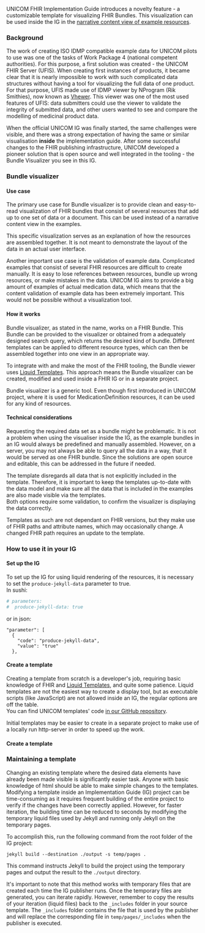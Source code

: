 UNICOM FHIR Implementation Guide introduces a novelty feature - a customizable template for visualizing FHIR Bundles. This visualization can be used inside the IG in the [narrative content view of example resources](https://hl7-eu.github.io/unicom-ig/Bundle-010-Clexane-60mg-06ml-EE-FullProduct.html#).

### Background
The work of creating ISO IDMP compatible example data for UNICOM pilots to use was one of the tasks of Work Package 4 (national competent authorities). For this purpose, a first solution was created - the UNICOM FHIR Server (UFIS). When creating first instances of products, it became clear that it is nearly impossible to work with such complicated data structures without having a tool for visualizing the full data of one product. For that purpose, UFIS made use of IDMP viewer by NProgram (Rik Smithies), now known as [Vhewer](https://vhewer.com/).
This viewer was one of the most used features of UFIS: data submitters could use the viewer to validate the integrity of submitted data, and other users wanted to see and compare the modelling of medicinal product data.  

When the official UNICOM IG was finally started, the same challenges were visible, and there was a strong expectation of having the same or similar visualisation **inside** the implementation guide. After some successful changes to the FHIR publishing infrastructure, UNICOM developed a pioneer solution that is open source and well integrated in the tooling  - the Bundle Visualizer you see in this IG.

### Bundle visualizer

#### Use case
The primary use case for Bundle visualizer is to provide clean and easy-to-read visualization of FHIR bundles that consist of several resources that add up to one set of data or a document. This can be used instead of a narrative content view in the examples.   

This specific visualization serves as an explanation of how the resources are assembled together. It is not meant to demonstrate the layout of the data in an actual user interface.  

Another important use case is the validation of example data. Complicated examples that consist of several FHIR resources are difficult to create manually. It is easy to lose references between resources, bundle up wrong resources, or make mistakes in the data. UNICOM IG aims to provide a big amount of examples of actual medication data, which means that the content validation of example data has been extremely important. This would not be possible without a visualization tool.

#### How it works
Bundle visualizer, as stated in the name, works on a FHIR Bundle. This Bundle can be provided to the visualizer or obtained from a adequately designed search query, which returns the desired kind of bundle. Different templates can be applied to different resource types, which can then be assembled together into one view in an appropriate way.  

To integrate with and make the most of the FHIR tooling, the Bundle viewer uses [Liquid Templates](https://shopify.github.io/liquid/). 
This approach means the Bundle visualizer can be created, modified and used inside a FHIR IG or in a separate project.

Bundle visualizer is a generic tool. Even though first introduced in UNICOM project, where it is used for MedicationDefinition resources, it can be used for any kind of resources.


#### Technical considerations
Requesting the required data set as a bundle might be problematic. It is not a problem when using the visualiser inside the IG, as the example bundles in an IG would always be predefined and manually assembled. However, on a server, you may not always be able to query all the data in a way, that it would be served as one FHIR bundle. Since the solutions are open source and editable, this can be addressed in the future if needed.

The template disregards all data that is not explicitly included in the template. Therefore, it is important to keep the templates up-to-date with the data model and make sure all the data that is included in the examples are also made visible via the templates.  
Both options require some validation, to confirm the visualizer is displaying the data correctly.

Templates as such are not dependant on FHIR versions, but they make use of FHIR paths and attribute names, which may occasionally change. A changed FHIR path requires an update to the template.

### How to use it in your IG
#### Set up the IG
To set up the IG for using liquid rendering of the resources, it is necessary to set the `produce-jekyll-data` parameter to true.  
In sushi:
```yaml
# parameters:
#  produce-jekyll-data: true
```
or in json:
```
"parameter": [
  {
    "code": "produce-jekyll-data",
    "value": "true"
  },
```

#### Create a template
Creating a template from scratch is a developer's job, requiring basic knowledge of FHIR and [Liquid Templates](https://shopify.github.io/liquid/), and quite some patience. Liquid templates are not the easiest way to create a display tool, but as executable scripts (like JavaScript) are not allowed inside an IG, the regular options are off the table.  
You can find UNICOM templates' code [in our GitHub repository](https://github.com/hl7-eu/unicom-ig/tree/master/unicom-template/package/includes).  

Initial templates may be easier to create in a separate project to make use of a locally run http-server in order to speed up the work.
#### Create a template
 
### Maintaining a template
Changing an existing template where the desired data elements have already been made visible is significantly easier task. Anyone with basic knowledge of html should be able to make simple changes to the templates.  
Modifying a template inside an Implementation Guide (IG) project can be time-consuming as it requires frequent building of the entire project to verify if the changes have been correctly applied. However, for faster iteration, the building time can be reduced to seconds by modifying the temporary liquid files used by Jekyll and running only Jekyll on the temporary pages. 

To accomplish this, run the following command from the root folder of the IG project:

  `jekyll build --destination ./output -s temp/pages .`

This command instructs Jekyll to build the project using the temporary pages and output the result to the `./output` directory.

It's important to note that this method works with temporary files that are created each time the IG publisher runs. Once the temporary files are generated, you can iterate rapidly. However, remember to copy the results of your iteration (liquid files) back to the `_includes` folder in your source template. The `_includes` folder contains the file that is used by the publisher and will replace the corresponding file in `temp/pages/_includes` when the publisher is executed.
